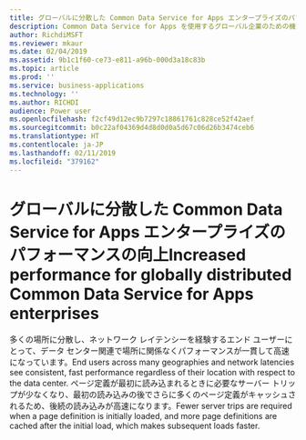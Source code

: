 ```yaml
---
title: グローバルに分散した Common Data Service for Apps エンタープライズのパフォーマンスの向上
description: Common Data Service for Apps を使用するグローバル企業のための機能強化
author: RichdiMSFT
ms.reviewer: mkaur
ms.date: 02/04/2019
ms.assetid: 9b1c1f60-ce73-e811-a96b-000d3a18c83b
ms.topic: article
ms.prod: ''
ms.service: business-applications
ms.technology: ''
ms.author: RICHDI
audience: Power user
ms.openlocfilehash: f2cf49d12ec9b7297c18861761c828ce52f42aef
ms.sourcegitcommit: b0c22af04369d4d8d0d0a5d67c06d26b3474ceb6
ms.translationtype: HT
ms.contentlocale: ja-JP
ms.lasthandoff: 02/11/2019
ms.locfileid: "379162"
---
```

# <a name="increased-performance-for-globally-distributed-common-data-service-for-apps-enterprises"></a><span data-ttu-id="07b5a-103">グローバルに分散した Common Data Service for Apps エンタープライズのパフォーマンスの向上</span><span class="sxs-lookup"><span data-stu-id="07b5a-103">Increased performance for globally distributed Common Data Service for Apps enterprises</span></span>




<span data-ttu-id="07b5a-104">多くの場所に分散し、ネットワーク レイテンシーを経験するエンド ユーザーにとって、データ センター関連で場所に関係なくパフォーマンスが一貫して高速になっています。</span><span class="sxs-lookup"><span data-stu-id="07b5a-104">End users across many geographies and network latencies see consistent, fast performance regardless of their location with respect to the data center.</span></span> <span data-ttu-id="07b5a-105">ページ定義が最初に読み込まれるときに必要なサーバー トリップが少なくなり、最初の読み込みの後でさらに多くのページ定義がキャッシュされるため、後続の読み込みが高速になります。</span><span class="sxs-lookup"><span data-stu-id="07b5a-105">Fewer server trips are required when a page definition is initially loaded, and more page definitions are cached after the initial load, which makes subsequent loads faster.</span></span>